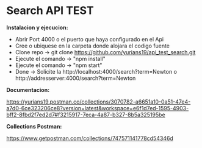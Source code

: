 Search API TEST
===

**Instalacion y ejecucion:**

- Abrir Port 4000 o el puerto que haya configurado en el Api
- Cree o ubiquese en la carpeta donde alojara el codigo fuente
- Clone repo -> git clone https://github.com/yurians19/api_test_search.git
- Ejecute el comando -> "npm install"
- Ejecute el comando -> "npm start"
- Done -> Solicite la http://localhost:4000/search?term=Newton o  http://addresserver:4000/search?term=Newton

**Documentacion:**

https://yurians19.postman.co/collections/3070782-a6651a10-0a51-47e4-a7d0-6ce323206ce8?version=latest&workspace=e6f1d7ed-1595-4903-bff2-8fbd2f7ed2d7#f3215917-7eca-4a87-b327-8b5a325195be

**Collections Postman:**

https://www.getpostman.com/collections/747571141778cd54346d
